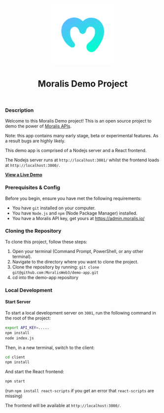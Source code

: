 <div align="center">
    <a align="center" href="https://moralis.io" target="_blank">
      <img src="https://github.com/MoralisWeb3/Moralis-JS-SDK/raw/main/assets/moralis-logo.svg" alt="Moralis JS SDK" height=200/>
    </a>
    <h1 align="center">Moralis Demo Project</h1>
  <br/>
</div>

### Description
<p>Welcome to this Moralis Demo project! This is an open source project to demo the power of <a href="https://moralis.io?ref=demo-app" target="_blank">Moralis APIs</a>.</p>
<p>Note: this app contains many early stage, beta or experimental features. As a result bugs are highly likely.</p>

This demo app is comprised of a Nodejs server and a React frontend.

The Nodejs server runs at `http://localhost:3001/` whilst the frontend loads at `http://localhost:3000/`. 

<b><a href="https://moralis-portfolio-staging-f5f5e6cfeae8.herokuapp.com/" target="_blank">View a Live Demo</a></b>

### Prerequisites & Config
Before you begin, ensure you have met the following requirements:
- You have `git` installed on your computer.
- You have `Node.js` and `npm` (Node Package Manager) installed.
- You have a Moralis API key, get yours at <a href="https://admin.moralis.io/" target="_blank">https://admin.moralis.io/</a>

### Cloning the Repository

To clone this project, follow these steps:

1. Open your terminal (Command Prompt, PowerShell, or any other terminal).
2. Navigate to the directory where you want to clone the project.
3. Clone the repository by running:
`git clone git@github.com:MoralisWeb3/demo-app.git`
4. cd into the demo-app repository

### Local Development

#### Start Server
To start a local development server on `3001`, run the following command in the root of the project:


```sh
export API_KEY=.....
npm install
node index.js
```

Then, in a new terminal, switch to the client:
```sh
cd client
npm install
```

And start the React frontend:

```sh
npm start
```

(run `npm install react-scripts` if you get an error that `react-scripts` are missing)

The frontend will be available at `http://localhost:3000/`. 
